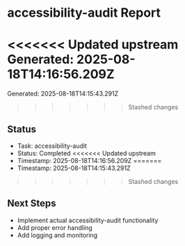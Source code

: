 # accessibility-audit Report

<<<<<<< Updated upstream
Generated: 2025-08-18T14:16:56.209Z
=======
Generated: 2025-08-18T14:15:43.291Z
>>>>>>> Stashed changes

## Status
- Task: accessibility-audit
- Status: Completed
<<<<<<< Updated upstream
- Timestamp: 2025-08-18T14:16:56.209Z
=======
- Timestamp: 2025-08-18T14:15:43.291Z
>>>>>>> Stashed changes

## Next Steps
- Implement actual accessibility-audit functionality
- Add proper error handling
- Add logging and monitoring
